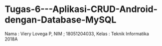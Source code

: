 # Tugas-6---Aplikasi-CRUD-Android-dengan-Database-MySQL
Nama : Viery Lovega P, NIM ; 18051204033, Kelas : Teknik Informatika 2018A
